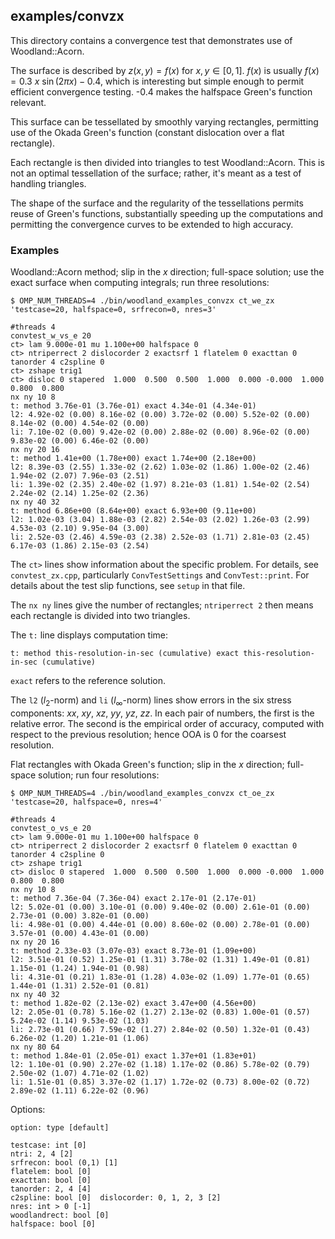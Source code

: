 ## examples/convzx

This directory contains a convergence test that demonstrates use of
Woodland::Acorn.

The surface is described by $z(x,y) = f(x)$ for $x,y \in [0,1]$. $f(x)$ is
usually $f(x) = 0.3 \ x \ \sin(2 \pi x) - 0.4$, which is interesting but simple
enough to permit efficient convergence testing. -0.4 makes the halfspace
Green's function relevant.

This surface can be tessellated by smoothly varying rectangles, permitting use
of the Okada Green's function (constant dislocation over a flat rectangle).

Each rectangle is then divided into triangles to test Woodland::Acorn. This is
not an optimal tessellation of the surface; rather, it's meant as a test of
handling triangles.

The shape of the surface and the regularity of the tessellations permits reuse
of Green's functions, substantially speeding up the computations and permitting
the convergence curves to be extended to high accuracy.

### Examples

Woodland::Acorn method; slip in the $x$ direction; full-space solution; use the exact surface when computing integrals; run three resolutions:
```
$ OMP_NUM_THREADS=4 ./bin/woodland_examples_convzx ct_we_zx 'testcase=20, halfspace=0, srfrecon=0, nres=3'

#threads 4
convtest_w_vs_e 20
ct> lam 9.000e-01 mu 1.100e+00 halfspace 0
ct> ntriperrect 2 dislocorder 2 exactsrf 1 flatelem 0 exacttan 0 tanorder 4 c2spline 0
ct> zshape trig1
ct> disloc 0 stapered  1.000  0.500  0.500  1.000  0.000 -0.000  1.000  0.800  0.800
nx ny 10 8
t: method 3.76e-01 (3.76e-01) exact 4.34e-01 (4.34e-01)
l2: 4.92e-02 (0.00) 8.16e-02 (0.00) 3.72e-02 (0.00) 5.52e-02 (0.00) 8.14e-02 (0.00) 4.54e-02 (0.00)
li: 7.10e-02 (0.00) 9.42e-02 (0.00) 2.88e-02 (0.00) 8.96e-02 (0.00) 9.83e-02 (0.00) 6.46e-02 (0.00)
nx ny 20 16
t: method 1.41e+00 (1.78e+00) exact 1.74e+00 (2.18e+00)
l2: 8.39e-03 (2.55) 1.33e-02 (2.62) 1.03e-02 (1.86) 1.00e-02 (2.46) 1.94e-02 (2.07) 7.96e-03 (2.51)
li: 1.39e-02 (2.35) 2.40e-02 (1.97) 8.21e-03 (1.81) 1.54e-02 (2.54) 2.24e-02 (2.14) 1.25e-02 (2.36)
nx ny 40 32
t: method 6.86e+00 (8.64e+00) exact 6.93e+00 (9.11e+00)
l2: 1.02e-03 (3.04) 1.88e-03 (2.82) 2.54e-03 (2.02) 1.26e-03 (2.99) 4.53e-03 (2.10) 9.95e-04 (3.00)
li: 2.52e-03 (2.46) 4.59e-03 (2.38) 2.52e-03 (1.71) 2.81e-03 (2.45) 6.17e-03 (1.86) 2.15e-03 (2.54)
```

The `ct>` lines show information about the specific problem. For details, see
`convtest_zx.cpp`, particularly `ConvTestSettings` and `ConvTest::print`. For
details about the test slip functions, see `setup` in that file.

The `nx ny` lines give the number of rectangles; `ntriperrect 2` then means each
rectangle is divided into two triangles.

The `t:` line displays computation time:
```
t: method this-resolution-in-sec (cumulative) exact this-resolution-in-sec (cumulative)
```
`exact` refers to the reference solution.

The `l2` ($l_2$-norm) and `li` ($l_{\infty}$-norm) lines show errors in the six
stress components: $xx$, $xy$, $xz$, $yy$, $yz$, $zz$. In each pair of numbers,
the first is the relative error. The second is the empirical order of accuracy,
computed with respect to the previous resolution; hence OOA is 0 for the
coarsest resolution.

Flat rectangles with Okada Green's function; slip in the $x$ direction;
full-space solution; run four resolutions:
```
$ OMP_NUM_THREADS=4 ./bin/woodland_examples_convzx ct_oe_zx 'testcase=20, halfspace=0, nres=4'

#threads 4
convtest_o_vs_e 20
ct> lam 9.000e-01 mu 1.100e+00 halfspace 0
ct> ntriperrect 2 dislocorder 2 exactsrf 0 flatelem 0 exacttan 0 tanorder 4 c2spline 0
ct> zshape trig1
ct> disloc 0 stapered  1.000  0.500  0.500  1.000  0.000 -0.000  1.000  0.800  0.800
nx ny 10 8
t: method 7.36e-04 (7.36e-04) exact 2.17e-01 (2.17e-01)
l2: 5.02e-01 (0.00) 3.10e-01 (0.00) 9.40e-02 (0.00) 2.61e-01 (0.00) 2.73e-01 (0.00) 3.82e-01 (0.00)
li: 4.98e-01 (0.00) 4.44e-01 (0.00) 8.60e-02 (0.00) 2.78e-01 (0.00) 3.57e-01 (0.00) 4.43e-01 (0.00)
nx ny 20 16
t: method 2.33e-03 (3.07e-03) exact 8.73e-01 (1.09e+00)
l2: 3.51e-01 (0.52) 1.25e-01 (1.31) 3.78e-02 (1.31) 1.49e-01 (0.81) 1.15e-01 (1.24) 1.94e-01 (0.98)
li: 4.31e-01 (0.21) 1.83e-01 (1.28) 4.03e-02 (1.09) 1.77e-01 (0.65) 1.44e-01 (1.31) 2.52e-01 (0.81)
nx ny 40 32
t: method 1.82e-02 (2.13e-02) exact 3.47e+00 (4.56e+00)
l2: 2.05e-01 (0.78) 5.16e-02 (1.27) 2.13e-02 (0.83) 1.00e-01 (0.57) 5.24e-02 (1.14) 9.53e-02 (1.03)
li: 2.73e-01 (0.66) 7.59e-02 (1.27) 2.84e-02 (0.50) 1.32e-01 (0.43) 6.26e-02 (1.20) 1.21e-01 (1.06)
nx ny 80 64
t: method 1.84e-01 (2.05e-01) exact 1.37e+01 (1.83e+01)
l2: 1.10e-01 (0.90) 2.27e-02 (1.18) 1.17e-02 (0.86) 5.78e-02 (0.79) 2.50e-02 (1.07) 4.71e-02 (1.02)
li: 1.51e-01 (0.85) 3.37e-02 (1.17) 1.72e-02 (0.73) 8.00e-02 (0.72) 2.89e-02 (1.11) 6.22e-02 (0.96)
```

Options:
```
option: type [default]

testcase: int [0]
ntri: 2, 4 [2]
srfrecon: bool (0,1) [1]
flatelem: bool [0]
exacttan: bool [0]
tanorder: 2, 4 [4]
c2spline: bool [0]  dislocorder: 0, 1, 2, 3 [2]
nres: int > 0 [-1]
woodlandrect: bool [0]
halfspace: bool [0]
```